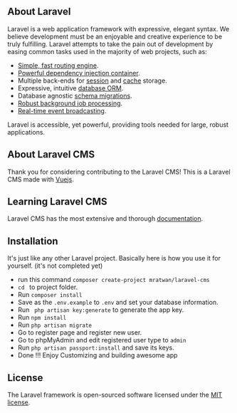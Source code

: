 ## About Laravel

Laravel is a web application framework with expressive, elegant syntax. We believe development must be an enjoyable and creative experience to be truly fulfilling. Laravel attempts to take the pain out of development by easing common tasks used in the majority of web projects, such as:

- [Simple, fast routing engine](https://laravel.com/docs/routing).
- [Powerful dependency injection container](https://laravel.com/docs/container).
- Multiple back-ends for [session](https://laravel.com/docs/session) and [cache](https://laravel.com/docs/cache) storage.
- Expressive, intuitive [database ORM](https://laravel.com/docs/eloquent).
- Database agnostic [schema migrations](https://laravel.com/docs/migrations).
- [Robust background job processing](https://laravel.com/docs/queues).
- [Real-time event broadcasting](https://laravel.com/docs/broadcasting).

Laravel is accessible, yet powerful, providing tools needed for large, robust applications.


## About Laravel CMS

Thank you for considering contributing to the Laravel CMS! This is a Laravel CMS made with [Vuejs](https://vuejsorg).

## Learning Laravel CMS

Laravel CMS has the most extensive and thorough [documentation](https://mratwan.com/laravel-cms).

## Installation

It's just like any other Laravel project. Basically here is how you use it for yourself. (it's not completed yet) 

* run this command `composer create-project mratwan/laravel-cms`
* `cd ` to project folder. 
* Run ` composer install `
* Save as the `.env.example` to `.env` and set your database information.
* Run ` php artisan key:generate` to generate the app key.
* Run ` npm install ` 
* Run ` php artisan migrate ` 
* Go to register page and register new user.
* Go to phpMyAdmin and edit registered user type to `admin`
* Run `php artisan passport:install` and save its keys.
* Done !!! Enjoy Customizing and building awesome app 

## License

The Laravel framework is open-sourced software licensed under the [MIT license](https://opensource.org/licenses/MIT).
